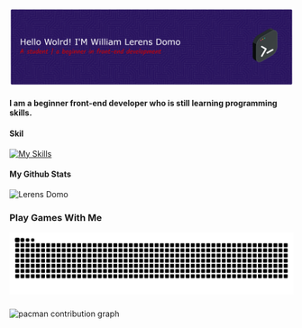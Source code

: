 ![Sukuna](img/github.png)

#### I am a beginner front-end developer who is still learning programming skills.
#### Skil
[![My Skills](https://skillicons.dev/icons?i=html,css,js,php,laravel,typescript,bootstrap,tailwind)](https://skillicons.dev)

#### My Github Stats
![Lerens Domo](https://github-readme-stats.vercel.app/api?username=William24-03&show_icons=true&theme=dark)

### Play Games With Me

<img src="https://raw.githubusercontent.com/William24-03/William24-03/output/snake.svg" alt="Snake animation" />

###

<picture>
  <source media="(prefers-color-scheme: dark)" srcset="https://raw.githubusercontent.com/William24-03/William24-03/output/pacman-contribution-graph-dark.svg">
  <source media="(prefers-color-scheme: light)" srcset="https://raw.githubusercontent.com/William24-03/William24-03/output/pacman-contribution-graph.svg">
  <img alt="pacman contribution graph" src="https://raw.githubusercontent.com/William24-03/William24-03/output/pacman-contribution-graph.svg">
</picture>

###
